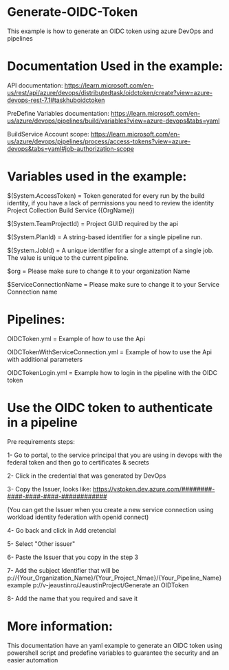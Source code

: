 # Generate-OIDC-Token
This example is how to generate an OIDC token using azure DevOps and pipelines 

# Documentation Used in the example:

API documentation: https://learn.microsoft.com/en-us/rest/api/azure/devops/distributedtask/oidctoken/create?view=azure-devops-rest-7.1#taskhuboidctoken

PreDefine Variables documentation: https://learn.microsoft.com/en-us/azure/devops/pipelines/build/variables?view=azure-devops&tabs=yaml

BuildService Account scope: https://learn.microsoft.com/en-us/azure/devops/pipelines/process/access-tokens?view=azure-devops&tabs=yaml#job-authorization-scope

# Variables used in the example:
$(System.AccessToken) = Token generated for every run by the build identity, if you have a lack of permissions you need to review the identity Project Collection Build Service ({OrgName})

$(System.TeamProjectId) = Project GUID required by the api

$(System.PlanId) = A string-based identifier for a single pipeline run.

$(System.JobId) = A unique identifier for a single attempt of a single job. The value is unique to the current pipeline.

$org = Please make sure to change it to your organization Name 

$ServiceConnectionName = Please make sure to change it to your Service Connection name


# Pipelines:
OIDCToken.yml = Example of how to use the Api

OIDCTokenWithServiceConnection.yml = Example of how to use the Api with additional parameters 

OIDCTokenLogin.yml = Example how to login in the pipeline with the OIDC token

# Use the OIDC token to authenticate in a pipeline
Pre requirements steps:

1- Go to portal, to the service principal that you are using in devops with the federal token and then go to certificates & secrets

2- Click in the credential that was generated by DevOps

3- Copy the Issuer, looks like: https://vstoken.dev.azure.com/########-####-####-####-############

(You can get the Issuer when you create a new service connection using workload identity federation with openid connect)

4- Go back and click in Add cretencial

5- Select "Other issuer"

6- Paste the Issuer that you copy in the step 3

7- Add the subject Identifier that will be p://{Your_Organization_Name}/{Your_Project_Nmae}/{Your_Pipeline_Name} example p://v-jeaustinro/JeaustinProject/Generate an OIDToken

8- Add the name that you required and save it


# More information:

This documentation have an yaml example to generate an OIDC token using powershell script and predefine variables to guarantee the security and an easier automation



